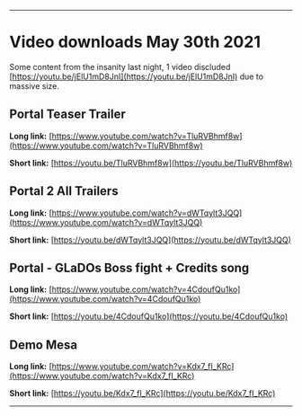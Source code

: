 
***

# Video downloads May 30th 2021

Some content from the insanity last night, 1 video discluded [https://youtu.be/jElU1mD8JnI](https://youtu.be/jElU1mD8JnI) due to massive size.

## Portal Teaser Trailer

**Long link:** [https://www.youtube.com/watch?v=TluRVBhmf8w](https://www.youtube.com/watch?v=TluRVBhmf8w)

**Short link:** [https://youtu.be/TluRVBhmf8w](https://youtu.be/TluRVBhmf8w)

## Portal 2 All Trailers

**Long link:** [https://www.youtube.com/watch?v=dWTqylt3JQQ](https://www.youtube.com/watch?v=dWTqylt3JQQ)

**Short link:** [https://youtu.be/dWTqylt3JQQ](https://youtu.be/dWTqylt3JQQ)

## Portal - GLaDOs Boss fight + Credits song

**Long link:** [https://www.youtube.com/watch?v=4CdoufQu1ko](https://www.youtube.com/watch?v=4CdoufQu1ko)

**Short link:** [https://youtu.be/4CdoufQu1ko](https://youtu.be/4CdoufQu1ko)

## Demo Mesa

**Long link:** [https://www.youtube.com/watch?v=Kdx7_fI_KRc](https://www.youtube.com/watch?v=Kdx7_fI_KRc)

**Short link:** [https://youtu.be/Kdx7_fI_KRc](https://youtu.be/Kdx7_fI_KRc)

***


